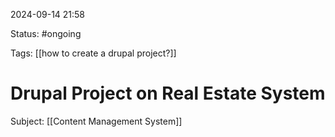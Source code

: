 2024-09-14 21:58

Status: #ongoing

Tags: [[how to create a drupal project?]]

# Drupal Project on Real Estate System
Subject: [[Content Management System]]





